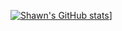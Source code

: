 [![Shawn's GitHub stats](https://github-readme-stats.vercel.app/api?username=shawnmcmahon)](https://github.com/shawnmcmahon/github-readme-stats)]